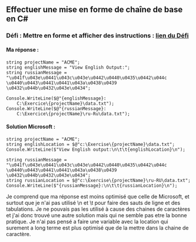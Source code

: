 ## Effectuer une mise en forme de chaîne de base en C#

### Défi : Mettre en forme et afficher des instructions : [lien du Défi](https://learn.microsoft.com/fr-fr/training/modules/csharp-basic-formatting/5-challenge)

#### Ma réponse :
```
string projectName = "ACME";
string englishMessage = "View English Output:";
string russianMessage = "\u041f\u043e\u0441\u043c\u043e\u0442\u0440\u0435\u0442\u044c \u0440\u0443\u0441\u0441\u043a\u0438\u0439 \u0432\u044b\u0432\u043e\u0434";

Console.WriteLine($@"{englishMessage}: 
    C:\Exercice\{projectName}\data.txt");
Console.WriteLine($@"{russianMessage}: 
    C:\Exercice\{projectName}\ru-Ru\data.txt");
```

#### Solution Microsoft :
```
string projectName = "ACME";
string englishLocation = $@"c:\Exercise\{projectName}\data.txt";
Console.WriteLine($"View English output:\n\t\t{englishLocation}\n");

string russianMessage = "\u041f\u043e\u0441\u043c\u043e\u0442\u0440\u0435\u0442\u044c \u0440\u0443\u0441\u0441\u043a\u0438\u0439 \u0432\u044b\u0432\u043e\u0434";
string russianLocation = $@"c:\Exercise\{projectName}\ru-RU\data.txt";
Console.WriteLine($"{russianMessage}:\n\t\t{russianLocation}\n");
```

Je comprend que ma réponse est moins optimisé que celle de Microsoft, et surtout que je n'ai pas utilisé \n et \t pour faire des sauts de ligne et des tabulations. Je ne pouvais pas les utilisé à cause des chaines de caractères et j'ai donc trouvé une autre solution mais qui ne semble pas etre la bonne pratique. Je n'ai pas pensé a faire une variable avec la location qui surement a long terme est plus optimisé que de la mettre dans la chaine de caractère.
